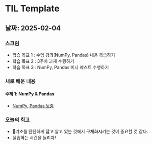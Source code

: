 # TIL Template

## 날짜: 2025-02-04

### 스크럼
- 학습 목표 1 : 수업 강의(NumPy, Pandas) 내용 복습하기
- 학습 목표 2 : 3주차 과제 수행하기
- 학습 목표 3 : NumPy, Pandas 미니 퀘스트 수행하기

### 새로 배운 내용
#### 주제 1: NumPy & Pandas
- [NumPy, Pandas 보충](https://www.notion.so/2-NumPy-Pandas-1901a9cdbf718095a577f994d0da7c67)


### 오늘의 회고
- 기초를 탄탄하게 잡고 알고 있는 것에서 구체화시키는 것이 중요할 것 같다.
- 실습하는 시간을 늘리자!

